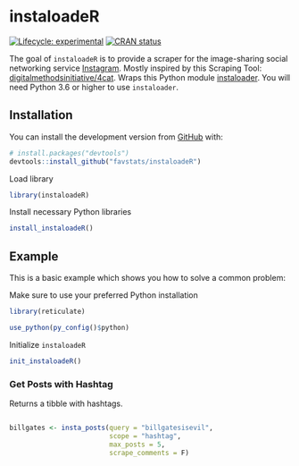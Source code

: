
<!-- README.md is generated from README.Rmd. Please edit that file -->

# instaloadeR

<!-- badges: start -->

[![Lifecycle:
experimental](https://img.shields.io/badge/lifecycle-experimental-orange.svg)](https://www.tidyverse.org/lifecycle/#experimental)
[![CRAN
status](https://www.r-pkg.org/badges/version/instaloadeR)](https://CRAN.R-project.org/package=instaloadeR)
<!-- badges: end -->

The goal of `instaloadeR` is to provide a scraper for the image-sharing
social networking service
[Instagram](http://https://www.instagram.com/). Mostly inspired by this
Scraping Tool:
[digitalmethodsinitiative/4cat](https://github.com/digitalmethodsinitiative/4cat).
Wraps this Python module
[instaloader](https://github.com/instaloader/instaloader). You will need
Python 3.6 or higher to use `instaloader`.

## Installation

You can install the development version from
[GitHub](https://github.com/) with:

``` r
# install.packages("devtools")
devtools::install_github("favstats/instaloadeR")
```

Load library

``` r
library(instaloadeR)
```

Install necessary Python libraries

``` r
install_instaloadeR()
```

## Example

This is a basic example which shows you how to solve a common problem:

Make sure to use your preferred Python installation

``` r
library(reticulate)

use_python(py_config()$python)
```

Initialize `instaloadeR`

``` r
init_instaloadeR()
```

### Get Posts with Hashtag

Returns a tibble with hashtags.

``` r

billgates <- insta_posts(query = "billgatesisevil", 
                         scope = "hashtag",
                         max_posts = 5, 
                         scrape_comments = F)
```
